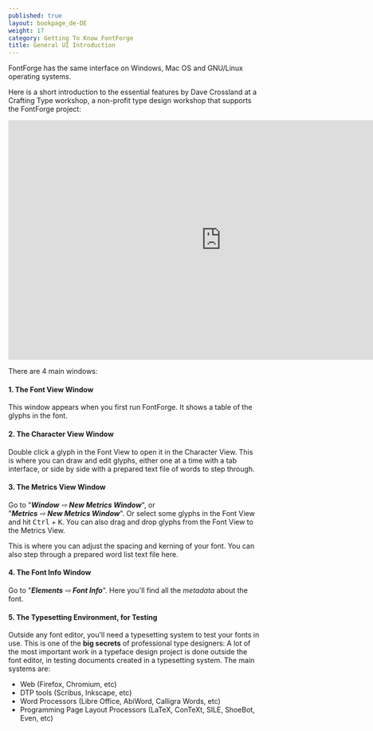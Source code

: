 ```yaml
---
published: true
layout: bookpage_de-DE
weight: 17
category: Getting To Know FontForge
title: General UI Introduction
---
```


FontForge has the same interface on Windows, Mac OS and GNU/Linux operating systems.

Here is a short introduction to the essential features by Dave Crossland at a Crafting Type workshop, a non-profit type design workshop that supports the FontForge project:

<iframe width="853" height="480" src="https://www.youtube-nocookie.com/embed/_EhwHL1aloI?rel=0&amp;showinfo=0&t=1m55s" frameborder="0" allowfullscreen></iframe>

There are 4 main windows:

#### 1. The Font View Window

This window appears when you first run FontForge.
It shows a table of the glyphs in the font.

#### 2. The Character View Window

Double click a glyph in the Font View to open it in the Character View.
This is where you can draw and edit glyphs, either one at a time with a tab interface, or side by side with a prepared text file of words to step through.

#### 3. The Metrics View Window

Go to  "_**Window**&nbsp;⇨&nbsp;**New&nbsp;Metrics&nbsp;Window**_",
or "_**Metrics**&nbsp;⇨&nbsp;**New&nbsp;Metrics&nbsp;Window**_".
Or select some glyphs in the Font View and hit <kbd>Ctrl</kbd> + <kbd>K</kbd>.
You can also drag and drop glyphs from the Font View to the Metrics View.

This is where you can adjust the spacing and kerning of your font.
You can also step through a prepared word list text file here.

#### 4. The Font Info Window

Go to "_**Elements**&nbsp;⇨&nbsp;**Font&nbsp;Info**_".
Here you'll find all the _metadata_ about the font.

#### 5. The Typesetting Environment, for Testing

Outside any font editor, you'll need a typesetting system to test your fonts in use.
This is one of the **big secrets** of professional type designers:
A lot of the most important work in a typeface design project is done outside the font editor, in testing documents created in a typesetting system.
The main systems are:

* Web (Firefox, Chromium, etc)
* DTP tools (Scribus, Inkscape, etc)
* Word Processors (Libre Office, AbiWord, Calligra Words, etc)
* Programming Page Layout Processors (LaTeX, ConTeXt, SILE, ShoeBot, Even, etc)
